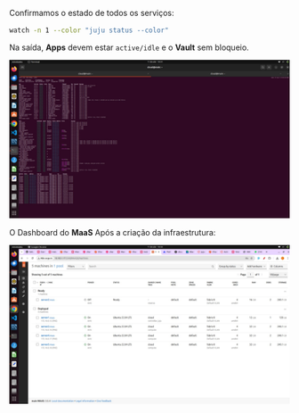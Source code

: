 Confirmamos o estado de todos os serviços:

```bash
watch -n 1 --color "juju status --color"
```

Na saída, **Apps** devem estar `active/idle` e o **Vault** sem bloqueio.

![Status do Juju](../img/open/status_pre_node.png)  

O Dashboard do **MaaS** Após a criação da infraestrutura: 

![Status do MaaS](../img/open/tarefas/maas_pre_node.jpeg)  